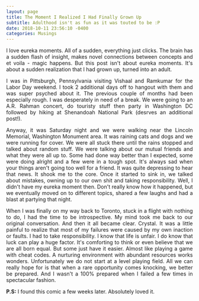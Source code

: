 ```yaml
---
layout: page
title: The Moment I Realized I Had Finally Grown Up 
subtitle: Adulthood isn't as fun as it was touted to be :P 
date: 2018-10-11 23:56:10 -0400
categories: Musings
---
```


<p align="justify"> I love eureka moments. All of a sudden, everything just clicks. The brain has a sudden flash of insight, makes novel connections between concepts and et voila - magic happens. But this post isn't about eureka moments. It's about a sudden realization that I had grown up, turned into an adult. </p>

<p align="justify"> I was in Pittsburgh, Pennsylvania visiting Vishaal and Ramkumar for the Labor Day weekend. I took 2 additional days off to hangout with them and was super psyched about it. The previous couple of months had been especially rough. I was desperately in need of a break. We were going to an A.R. Rahman concert, do touristy stuff then party in Washington DC followed by hiking at Shenandoah National Park (desrves an additional post!). </p>

<p align="justify"> Anyway, it was Saturday night and we were walking near the Lincoln Memorial, Washington Monument area. It was raining cats and dogs and we were running for cover. We were all stuck there until the rains stopped and talked about random stuff. We were talking about our mutual friends and what they were all up to. Some had done way better than I expected, some were doing alright and a few were in a tough spot. It's always sad when your things aren't going too well for a friend. It was quite depressing to hear that news. It shook me to the core. Once it started to sink in, we talked about mistakes, owning up to our own shit and taking responsibility. Well, I didn't have my eureka moment then. Don't really know how it happened, but we eventually moved on to different topics, shared a few laughs and had a blast at partying that night. </p>

<p align="justify"> When I was finally on my way back to Toronto, stuck in a flight with nothing to do, I had the time to be introspective. My mind took me back to our original conversation. And then it all became clear. Crystal. It was a little painful to realize that most of my failures were caused by my own inaction or faults. I had to take responsibility. I know that life is unfair. I do know that luck can play a huge factor. It's comforting to think or even believe that we are all born equal. But some just have it easier. Almost like playing a game with cheat codes. A nurturing environment with abundant resources works wonders. Unfortunately we do not start at a level playing field. All we can really hope for is that when a rare opportunity comes knocking, we better be prepared. And I wasn't a 100% prepared when I failed a few times in spectacular fashion. </p>    

<p align="justify"> <b>P.S:</b> I found this comic a few weeks later. Absolutely loved it. </p>

<div class="row uniform">
<div class="4u 12u$(medium)">
</div>
	<div class="4u 12u$(medium)">
        <span class="image main"><img src="{{site.baseurl}}/assets/images/frustrated_growing_up_post.jpg" alt="" /></span>
</div>
<div class="4u 12u$(medium)">
</div>
</div>
